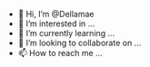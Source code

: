 - 👋 Hi, I’m @Dellamae
- 👀 I’m interested in ...
- 🌱 I’m currently learning ...
- 💞️ I’m looking to collaborate on ...
- 📫 How to reach me ...

<!---
Dellamae/Dellamae is a ✨ special ✨ repository because its `README.md` (this file) appears on your GitHub profile.
You can click the Preview link to take a look at your changes.
--->
